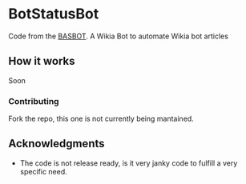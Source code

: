 # BotStatusBot
Code from the [BASBOT](https://botappreciationsociety.fandom.com/wiki/User:BASBOT). A Wikia Bot to automate Wikia bot articles

## How it works

Soon

### Contributing

Fork the repo, this one is not currently being mantained.

## Acknowledgments

* The code is not release ready, is it very janky code to fulfill a very specific need.
